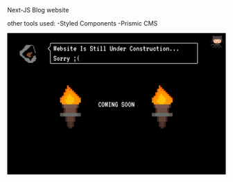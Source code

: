 Next-JS Blog website

other tools used:
-Styled Components
-Prismic CMS

![text](public/under-construction.gif)